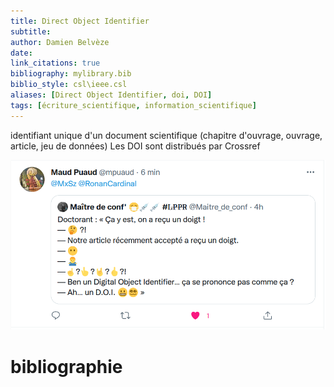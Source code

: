 ```yaml
---
title: Direct Object Identifier
subtitle:
author: Damien Belvèze
date: 
link_citations: true
bibliography: mylibrary.bib
biblio_style: csl\ieee.csl
aliases: [Direct Object Identifier, doi, DOI]
tags: [écriture_scientifique, information_scientifique]
---
```


identifiant unique d'un document scientifique (chapitre d'ouvrage, ouvrage, article, jeu de données)
Les DOI sont distribués par Crossref

![DOI](images/DOI.png)




# bibliographie

